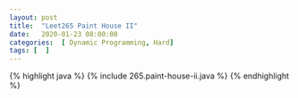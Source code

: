 ```yaml
---
layout: post
title:  "Leet265 Paint House II"
date:   2020-01-23 08:00:00
categories:  [ Dynamic Programming, Hard]
tags: [  ]
---
```


{% highlight java %}
{% include 265.paint-house-ii.java %}
{% endhighlight %}